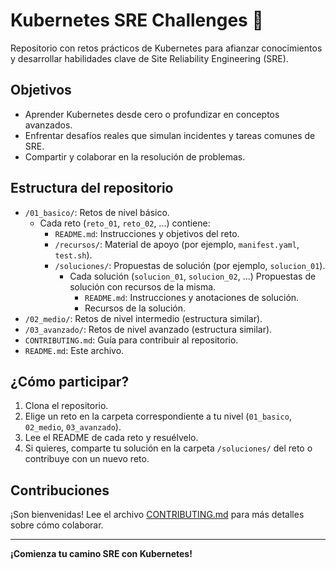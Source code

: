 # Kubernetes SRE Challenges 🚀

Repositorio con retos prácticos de Kubernetes para afianzar conocimientos y desarrollar habilidades clave de Site Reliability Engineering (SRE).

## Objetivos

- Aprender Kubernetes desde cero o profundizar en conceptos avanzados.
- Enfrentar desafíos reales que simulan incidentes y tareas comunes de SRE.
- Compartir y colaborar en la resolución de problemas.

## Estructura del repositorio

- `/01_basico/`: Retos de nivel básico.
  - Cada reto (`reto_01`, `reto_02`, ...) contiene:
    - `README.md`: Instrucciones y objetivos del reto.
    - `/recursos/`: Material de apoyo (por ejemplo, `manifest.yaml`, `test.sh`).
    - `/soluciones/`: Propuestas de solución (por ejemplo, `solucion_01`).
      - Cada solución (`solucion_01`, `solucion_02`, ...) Propuestas de solución con recursos de la misma.
        - `README.md`: Instrucciones y anotaciones de solución.
        - Recursos de la solución.
- `/02_medio/`: Retos de nivel intermedio (estructura similar).
- `/03_avanzado/`: Retos de nivel avanzado (estructura similar).
- `CONTRIBUTING.md`: Guía para contribuir al repositorio.
- `README.md`: Este archivo.

## ¿Cómo participar?

1. Clona el repositorio.
2. Elige un reto en la carpeta correspondiente a tu nivel (`01_basico`, `02_medio`, `03_avanzado`).
3. Lee el README de cada reto y resuélvelo.
4. Si quieres, comparte tu solución en la carpeta `/soluciones/` del reto o contribuye con un nuevo reto.

## Contribuciones

¡Son bienvenidas! Lee el archivo [CONTRIBUTING.md](CONTRIBUTING.md) para más detalles sobre cómo colaborar.

---

**¡Comienza tu camino SRE con Kubernetes!**